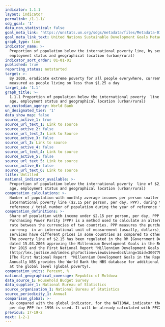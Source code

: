 ```yaml
---
indicator: 1.1.1
layout: indicator
permalink: /1-1-1/
sdg_goal: '1'
data_non_statistical: false
goal_meta_link: 'https://unstats.un.org/sdgs/metadata/files/Metadata-01-01-01a.pdf'
goal_meta_link_text: United Nations Sustainable Development Goals Metadata (pdf 894kB)
graph_type: line
indicator_name: >-
  Proportion of population below the international poverty line, by sex, age,
  employment status and geographical location (urban/rural)
indicator_sort_order: 01-01-01
published: true
reporting_status: notstarted
target: >-
  By 2030, eradicate extreme poverty for all people everywhere, currently
  measured as people living on less than $1.25 a day
target_id: '1.1'
graph_title: >-
  1.1.1 Proportion of population below the international poverty  line of $2,15 a day, by sex, 
  age, employment status and geographical location (urban/rural)
un_custodian_agency: World Bank
un_designated_tier: '1'
data_show_map: false
source_active_1: true
source_url_text_1: Link to source
source_active_2: false
source_url_text_2: Link to Source
source_active_3: false
source_url_3: Link to source
source_active_4: false
source_url_text_4: Link to source
source_active_5: false
source_url_text_5: Link to source
source_active_6: false
source_url_text_6: Link to source
title: Untitled
national_indicator_available: >-
  Proportion of population below the international poverty  line of $2,15 a day, by sex, 
  age, employment status and geographical location (urban/rural)
computation_calculations: >-
  Number of population with monthly average incomes per person smaller than the value of 
  international poverty line ($2.15 per person, per day, PPP), during the period of 
  reference / total number of population during the year of reference *100
computation_definitions: >-
  Share of population with income under $2.15 per person, per day, PPP (Purchasing Power Parity). 
  Purchasing Power Parity (PPP) is a method used to calculate an alternative exchange 
  rate between the currencies of two countries. PPP measures the purchasing power of one 
  currency  in an international unit of measurement (usually, dollars), because goods and 
  services have different prices in some countries as compared to other countries.
  The poverty line of $2.15 has been regulated in the RM [Government Decision No. 288 
  dated 15.03.2005 approving the Millennium Development Goals in the Republic of Moldova 
  for 2015 and the First National Report "Millennium Development Goals in the Republic of Moldova"]
  (http//lex.justice.md/index.php?action=view&view=doc&lang=1&id=300778)
  [The First National Report  "Millennium Development Goals in the Republic of Moldova"](http//md.one.un.org/content/dam/unct/moldova/docs/pub/mdg/first%20mdg%20rom.pdf)
  Annually NBS provides the World Bank the HBS database for additional calculations
  at the global level (global poverty).
computation_units: Percent, %
national_geographical_coverage: Republic of Moldova
data_source_1: Household Budget Survey 
data_supplier_1: National Bureau of Statistics
source_organisation_1: National Bureau of Statistics
source_periodicity_1: Annual
comparison_global: >-
  As compared with the global indicator, for the NATIONAL indicator the level of 2.15$ 
  per day PPP for 1996 is used. It will be already calculated with PPC2011
previous: 17-19-2
next: 1-2-1
---
```

